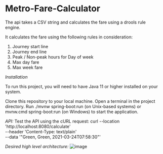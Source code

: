 # Metro-Fare-Calculator
The api takes a CSV string and calculates the fare using a drools rule engine. 

It calculates the fare using the following rules in consideration:
1. Journey start line
2. Journey end line
3. Peak / Non-peak hours for Day of week
4.  Max day fare
5. Max week fare


*Installation*

To run this project, you will need to have Java 11 or higher installed on your system.

Clone this repository to your local machine.
Open a terminal in the project directory.
Run ./mvnw spring-boot:run (on Unix-based systems) or mvnw.cmd spring-boot:run (on Windows) to start the application.




*API:*
Test the API using the cURL request:
curl --location 'http://localhost:8080/calculate' \
--header 'Content-Type: text/plain' \
--data '"Green, Green, 2021-03-24T07:58:30"'



*Desired high level architecture:*
![image](https://user-images.githubusercontent.com/894924/229403748-6c90ca80-f179-4c10-a441-af670177259b.png)

